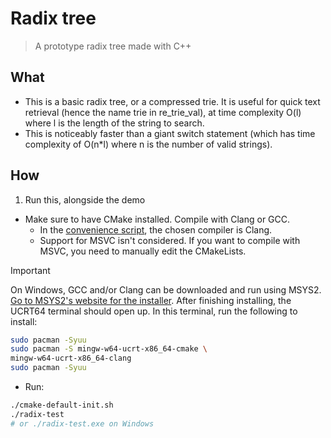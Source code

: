 # Radix tree

> A prototype radix tree made with C++

## What

- This is a basic radix tree, or a compressed trie.
It is useful for quick text retrieval (hence the name trie in re_trie_val),
at time complexity O(l) where l is the length of the string to search.
- This is noticeably faster than a giant switch statement (which has time complexity
of O(n*l) where n is the number of valid strings).

## How

1. Run this, alongside the demo

- Make sure to have CMake installed. Compile with Clang or GCC.
  - In the [convenience script](cmake-default-init.sh), the chosen compiler is Clang.
  - Support for MSVC isn't considered. If you want to compile with MSVC, you need
  to manually edit the CMakeLists.

> [!IMPORTANT]
> On Windows, GCC and/or Clang can be downloaded and run using MSYS2.
> [Go to MSYS2's website for the installer](https://www.msys2.org/).
> After finishing installing, the UCRT64 terminal should open up.
> In this terminal, run the following to install:
>
> ```bash
> sudo pacman -Syuu
> sudo pacman -S mingw-w64-ucrt-x86_64-cmake \
> mingw-w64-ucrt-x86_64-clang
> sudo pacman -Syuu
>```

- Run:

```bash
./cmake-default-init.sh
./radix-test
# or ./radix-test.exe on Windows
```

